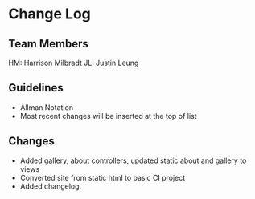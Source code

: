 # Change Log

## Team Members
HM: Harrison Milbradt
JL: Justin Leung

## Guidelines
- Allman Notation
- Most recent changes will be inserted at the top of list

## Changes
- Added gallery, about controllers, updated static about and gallery to views
- Converted site from static html to basic CI project
- Added changelog.
